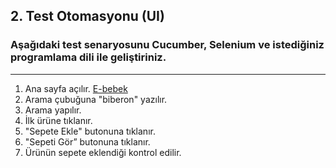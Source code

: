 ## 2. Test Otomasyonu (UI)
### Aşağıdaki test senaryosunu Cucumber, Selenium ve istediğiniz programlama dili ile geliştiriniz.
---
1. Ana sayfa açılır. [E-bebek](www.e-bebek.com)
2. Arama çubuğuna "biberon" yazılır.
3. Arama yapılır.
4. İlk ürüne tıklanır.
5. "Sepete Ekle" butonuna tıklanır.
6. "Sepeti Gör” butonuna tıklanır.
7. Ürünün sepete eklendiği kontrol edilir.
